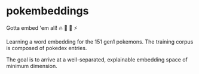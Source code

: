 # pokembeddings
Gotta embed 'em all! :fire: :ocean: :seedling: :zap:

Learning a word embedding for the 151 gen1 pokemons. The training corpus is composed of pokedex entries.

The goal is to arrive at a well-separated, explainable embedding space of minimum dimension.